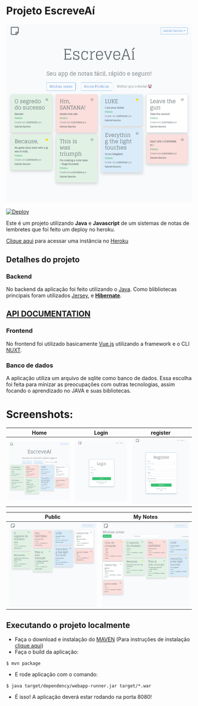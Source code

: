 # Projeto EscreveAí 

![alt](docs/home.png)

[![Deploy](https://www.herokucdn.com/deploy/button.svg)](https://heroku.com/deploy?template=https://github.com/Sancho41/java-notes)

Este é um projeto utilizando **Java** e **Javascript** de um sistemas de notas de lembretes que foi feito um deploy no heroku.

[Clique aqui](https://java-notes-sancho.herokuapp.com/) para acessar uma instância no [Heroku](https://heroku.com/)

## Detalhes do projeto
### Backend
No backend da aplicação foi feito utilizando o [Java](https://www.oracle.com/br/java/). Como blibliotecas principais foram utilizados [Jersey](https://eclipse-ee4j.github.io/jersey/), e **[Hibernate](https://hibernate.org/)**.

## **[API DOCUMENTATION](https://documenter.getpostman.com/view/10262250/T1DjkKfy)**

### Frontend
No frontend foi utilizado basicamente [Vue.js](https://vuejs.org/) utilizando a framework e o CLI [NUXT](https://nuxtjs.org/).

### Banco de dados
A aplicação utiliza um arquivo de sqlite como banco de dados. Essa escolha foi feita para minizar as preocupações com outras tecnologias, assim focando o aprendizado no JAVA e suas bibliotecas.

# Screenshots:

|            Home             |          Login           |          register           |
| :-------------------------: | :----------------------: | :-------------------------: |
| ![Home Page](docs/home.png) | ![Login](docs/login.png) | ![Login](docs/register.png) |

|            Public             |          My Notes           |
| :---------------------------: | :-------------------------: |
| ![Home Page](docs/public.png) | ![Login](docs/my_notes.png) |
  


## Executando o projeto localmente

- Faça o download e instalação do [MAVEN](https://maven.apache.org/) (Para instruções de instalação [clique aqui](https://maven.apache.org/install.html))
- Faça o build da aplicação: 
```shell
$ mvn package
```
- E rode aplicação com o comando:
```
$ java target/dependency/webapp-runner.jar target/*.war
```
- É isso! A aplicação deverá estar rodando na porta 8080!